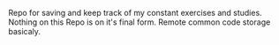 Repo for saving and keep track of my constant exercises and studies. Nothing on this Repo is on it's final form. Remote common code storage basicaly.
